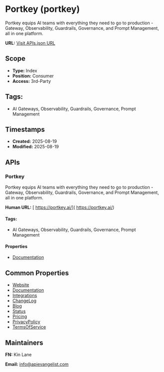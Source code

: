 # Portkey (portkey)
Portkey equips AI teams with everything they need to go to production - Gateway, Observability, Guardrails, Governance, and Prompt Management, all in one platform. 

**URL:** [Visit APIs.json URL](https://raw.githubusercontent.com/api-evangelist/portkey/refs/heads/main/apis.yml)

## Scope

- **Type:** Index 
- **Position:** Consumer 
- **Access:** 3rd-Party 

## Tags:

 - AI Gateways, Observability, Guardrails, Governance, Prompt Management

## Timestamps

- **Created:** 2025-08-19 
- **Modified:** 2025-08-19 

## APIs

### Portkey
Portkey equips AI teams with everything they need to go to production - Gateway, Observability, Guardrails, Governance, and Prompt Management, all in one platform. 

**Human URL:** [ https://portkey.ai/]( https://portkey.ai/)


#### Tags:

 - AI Gateways, Observability, Guardrails, Governance, Prompt Management

#### Properties

- [Documentation]( https://portkey.ai/)

## Common Properties

- [Website](https://portkey.ai/)
- [Documentation](https://portkey.ai/docs/introduction/what-is-portkey)
- [Integrations](https://portkey.ai/docs/integrations/ecosystem)
- [ChangeLog](https://portkey.ai/docs/changelog/2025/july)
- [Blog](https://portkey.ai/blog)
- [Status](https://status.portkey.ai/)
- [Pricing](https://portkey.ai/pricing)
- [PrivacyPolicy](https://portkey.ai/privacy-policy)
- [TermsOfService](https://portkey.ai/terms)

## Maintainers

**FN:** Kin Lane

**Email:** info@apievangelist.com

